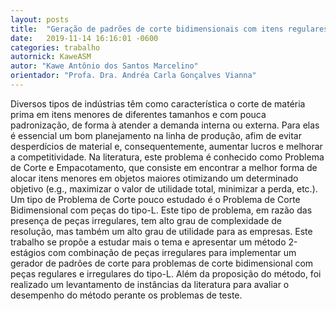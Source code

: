 ```yaml
---
layout: posts
title:  "Geração de padrões de corte bidimensionais com itens regulares e irregulares do tipo L"
date:   2019-11-14 16:16:01 -0600
categories: trabalho
autornick: KaweASM
autor: "Kawe Antônio dos Santos Marcelino"
orientador: "Profa. Dra. Andréa Carla Gonçalves Vianna"
---
```

Diversos tipos de indústrias têm como característica o corte de matéria prima em itens menores de diferentes tamanhos e com pouca padronização, de forma à atender a demanda interna ou externa. Para elas é essencial um bom planejamento na linha de produção, afim de evitar desperdícios de material e, consequentemente, aumentar lucros e melhorar a competitividade. Na literatura, este problema é conhecido como Problema de Corte e Empacotamento, que consiste em encontrar a melhor forma de alocar itens menores em objetos maiores otimizando um determinado objetivo (e.g., maximizar o valor de utilidade total, minimizar a perda, etc.). Um tipo de Problema de Corte pouco estudado é o Problema de Corte Bidimensional com peças do tipo-L. Este tipo de problema, em razão das presença de peças irregulares, tem alto grau de complexidade de resolução, mas também um alto grau de utilidade para as empresas. Este trabalho se propõe a estudar mais o tema e apresentar um método 2-estágios com combinação de peças irregulares para implementar um gerador de padrões de corte para problemas de corte bidimensional com peças regulares e irregulares do tipo-L. Além da proposição do método, foi realizado um levantamento de instâncias da literatura para avaliar o desempenho do método perante os problemas de teste.

